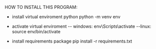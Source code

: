 HOW TO INSTALL THIS PROGRAM:

- install virtual enviroment python
python -m venv env

- activate virtual enviroment
-- windows: env\Scripts\activate
--linux: source env/bin/activate

- install requirements package
pip install -r requirements.txt